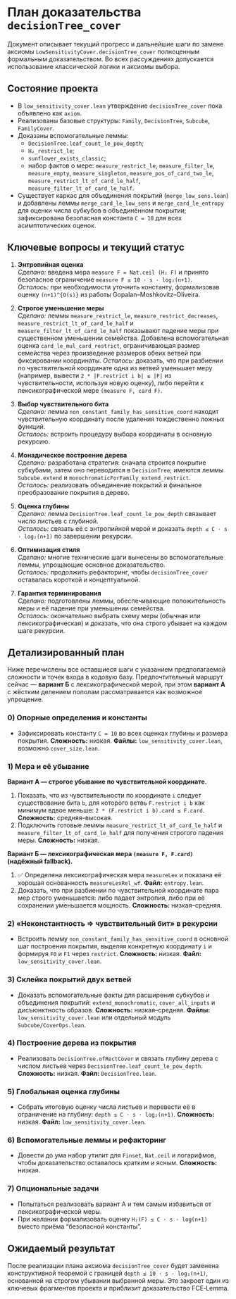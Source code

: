 # План доказательства `decisionTree_cover`

Документ описывает текущий прогресс и дальнейшие шаги по замене аксиомы
`LowSensitivityCover.decisionTree_cover` полноценным формальным доказательством.
Во всех рассуждениях допускается использование классической логики и аксиомы
выбора.

## Состояние проекта

- В `low_sensitivity_cover.lean` утверждение `decisionTree_cover` пока объявлено
  как `axiom`.
- Реализованы базовые структуры: `Family`, `DecisionTree`, `Subcube`,
  `FamilyCover`.
- Доказаны вспомогательные леммы:
  - `DecisionTree.leaf_count_le_pow_depth`;
  - `H₂_restrict_le`;
  - `sunflower_exists_classic`;
  - набор фактов о мере: `measure_restrict_le`, `measure_filter_le`,
    `measure_empty`, `measure_singleton`, `measure_pos_of_card_two_le`,
    `measure_restrict_lt_of_card_le_half`, `measure_filter_lt_of_card_le_half`.
- Существует каркас для объединения покрытий (`merge_low_sens.lean`) и
  добавлены леммы `merge_card_le_low_sens` и `merge_card_le_entropy` для оценки
  числа субкубов в объединённом покрытии; зафиксирована безопасная константа
  `C = 10` для всех асимптотических оценок.

## Ключевые вопросы и текущий статус

1. **Энтропийная оценка**  
   *Сделано:* введена мера `measure F = Nat.ceil (H₂ F)` и принято безопасное
   ограничение `measure F ≤ 10 · s · log₂(n+1)`.  
   *Осталось:* при необходимости уточнить константу, формализовав оценку
   `(n+1)^{O(s)}` из работы Gopalan–Moshkovitz–Oliveira.

2. **Строгое уменьшение меры**  
 *Сделано:* леммы `measure_restrict_le`, `measure_restrict_decreases`,
  `measure_restrict_lt_of_card_le_half` и `measure_filter_lt_of_card_le_half`
  показывают падение меры при существенном уменьшении семейства.
  Добавлена вспомогательная оценка `card_le_mul_card_restrict`, ограничивающая
  размер семейства через произведение размеров обеих ветвей при фиксировании
  координаты.
  *Осталось:* доказать, что при разбиении по чувствительной координате одна из
  ветвей уменьшает меру (например, вывести `2 * |F.restrict i b| ≤ |F|` из
  чувствительности, используя новую оценку), либо перейти к лексикографической
  мере `(measure F, card F)`.

3. **Выбор чувствительного бита**  
   *Сделано:* лемма `non_constant_family_has_sensitive_coord` находит
   чувствительную координату после удаления тождественно ложных функций.  
   *Осталось:* встроить процедуру выбора координаты в основную рекурсию.

4. **Монадическое построение дерева**  
   *Сделано:* разработана стратегия: сначала строится покрытие субкубами, затем
   оно переводится в `DecisionTree`; имеются леммы `Subcube.extend` и
   `monochromaticForFamily_extend_restrict`.  
   *Осталось:* реализовать объединение покрытий и финальное преобразование
   покрытия в дерево.

5. **Оценка глубины**  
   *Сделано:* лемма `DecisionTree.leaf_count_le_pow_depth` связывает число
   листьев с глубиной.  
   *Осталось:* связать её с энтропийной мерой и доказать
   `depth ≤ C · s · log₂(n+1)` по завершении рекурсии.

6. **Оптимизация стиля**  
   *Сделано:* многие технические шаги вынесены во вспомогательные леммы,
   упрощающие основное доказательство.  
   *Осталось:* продолжить рефакторинг, чтобы `decisionTree_cover` оставалась
   короткой и концептуальной.

7. **Гарантия терминирования**  
   *Сделано:* подготовлены леммы, обеспечивающие положительность меры и её
   падение при уменьшении семейства.  
   *Осталось:* окончательно выбрать схему меры (обычная или лексикографическая)
   и доказать, что она строго убывает на каждом шаге рекурсии.

## Детализированный план

Ниже перечислены все оставшиеся шаги с указанием предполагаемой сложности и
точек входа в кодовую базу. Предпочтительный маршрут сейчас — **вариант Б** с
лексикографической мерой, при этом **вариант А** с жёстким делением пополам
рассматривается как возможное упрощение.

### 0) Опорные определения и константы

- Зафиксировать константу `C = 10` во всех оценках глубины и размера покрытия.
  **Сложность:** низкая.  **Файлы:** `low_sensitivity_cover.lean`, возможно
  `cover_size.lean`.

### 1) Мера и её убывание

**Вариант А — строгое убывание по чувствительной координате.**

1. Показать, что из чувствительности по координате `i` следует существование
   бита `b`, для которого ветвь `F.restrict i b` как минимум вдвое меньше:
   `2 * (F.restrict i b).card ≤ F.card`.  **Сложность:** средняя–высокая.
2. Подключить готовые леммы `measure_restrict_lt_of_card_le_half` и
   `measure_filter_lt_of_card_le_half` для получения строгого падения меры.
   **Сложность:** низкая.

**Вариант Б — лексикографическая мера `(measure F, F.card)` (надёжный fallback).**

1. ✅ Определена лексикографическая мера `measureLex` и показана её
   хорошая основанность `measureLexRel_wf`.  **Файл:** `entropy.lean`.
2. Доказать, что при разбиении по чувствительной координате пара мер строго
   уменьшается: либо падает энтропия, либо при её сохранении уменьшается
   мощность.  **Сложность:** низкая–средняя.

### 2) «Неконстантность ⇒ чувствительный бит» в рекурсии

- Встроить лемму `non_constant_family_has_sensitive_coord` в основной шаг
  построения покрытия, выделяя конкретную координату `i` и формируя `F0` и `F1`
  через `restrict`.  **Сложность:** низкая.  **Файл:** `low_sensitivity_cover.lean`.

### 3) Склейка покрытий двух ветвей

- Доказать вспомогательные факты для расширения субкубов и объединения
  покрытий: `extend_monochromatic`, `cover_all_inputs` и дисъюнктность образов.
  **Сложность:** низкая–средняя.  **Файлы:** `low_sensitivity_cover.lean` или
  отдельный модуль `Subcube/CoverOps.lean`.

### 4) Построение дерева из покрытия

- Реализовать `DecisionTree.ofRectCover` и связать глубину дерева с числом
  листьев через `DecisionTree.leaf_count_le_pow_depth`.  **Сложность:** низкая.
  **Файл:** `DecisionTree.lean`.

### 5) Глобальная оценка глубины

- Собрать итоговую оценку числа листьев и перевести её в ограничение на глубину:
  `depth ≤ C · s · log₂(n+1)`.  **Сложность:** низкая.  **Файл:**
  `low_sensitivity_cover.lean`.

### 6) Вспомогательные леммы и рефакторинг

- Довести до ума набор утилит для `Finset`, `Nat.ceil` и логарифмов, чтобы
  доказательство оставалось кратким и ясным.  **Сложность:** низкая.

### 7) Опциональные задачи

- Попытаться реализовать вариант А и тем самым избавиться от лексикографической
  меры.
- При желании формализовать оценку `H₂(F) ≤ C · s · log(n+1)` вместо приёма
  “безопасной константы”.

## Ожидаемый результат

После реализации плана аксиома `decisionTree_cover` будет заменена
конструктивной теоремой с границей `depth ≤ 10 · s · log₂(n+1)`, основанной на
строгом убывании выбранной меры.  Это закроет один из ключевых фрагментов
проекта и приблизит доказательство FCE‑Lemma.

